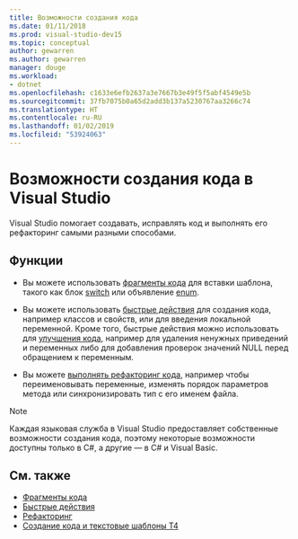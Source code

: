 ```yaml
---
title: Возможности создания кода
ms.date: 01/11/2018
ms.prod: visual-studio-dev15
ms.topic: conceptual
author: gewarren
ms.author: gewarren
manager: douge
ms.workload:
- dotnet
ms.openlocfilehash: c1633e6efb2637a3e7667b3e49f5f5abf4549e5b
ms.sourcegitcommit: 37fb7075b0a65d2add3b137a5230767aa3266c74
ms.translationtype: HT
ms.contentlocale: ru-RU
ms.lasthandoff: 01/02/2019
ms.locfileid: "53924063"
---
```

# <a name="code-generation-features-in-visual-studio"></a>Возможности создания кода в Visual Studio

Visual Studio помогает создавать, исправлять код и выполнять его рефакторинг самыми разными способами.

## <a name="features"></a>Функции

- Вы можете использовать [фрагменты кода](../ide/code-snippets.md) для вставки шаблона, такого как блок [switch](/dotnet/csharp/language-reference/keywords/switch) или объявление [enum](/dotnet/csharp/language-reference/keywords/enum).

- Вы можете использовать [быстрые действия](../ide/quick-actions.md) для создания кода, например классов и свойств, или для введения локальной переменной. Кроме того, быстрые действия можно использовать для [улучшения кода](../ide/common-quick-actions.md), например для удаления ненужных приведений и переменных либо для добавления проверок значений NULL перед обращением к переменным.

- Вы можете [выполнять рефакторинг кода](../ide/refactoring-in-visual-studio.md), например чтобы переименовывать переменные, изменять порядок параметров метода или синхронизировать тип с его именем файла.

> [!NOTE]
> Каждая языковая служба в Visual Studio предоставляет собственные возможности создания кода, поэтому некоторые возможности доступны только в C#, а другие — в C# и Visual Basic.

## <a name="see-also"></a>См. также

- [Фрагменты кода](../ide/code-snippets.md)
- [Быстрые действия](../ide/quick-actions.md)
- [Рефакторинг](../ide/refactoring-in-visual-studio.md)
- [Создание кода и текстовые шаблоны T4](../modeling/code-generation-and-t4-text-templates.md)